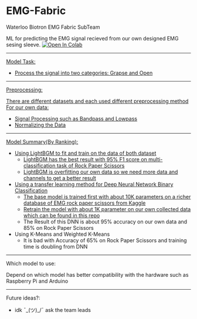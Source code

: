 # EMG-Fabric
Waterloo Biotron EMG Fabric SubTeam

ML for predicting the EMG signal recieved from our own designed EMG sesing sleeve.
<a target="_blank" href="https://colab.research.google.com/github/w12l3-c/EMG-Fabric/blob/main/EMG.ipynb">
  <img src="https://colab.research.google.com/assets/colab-badge.svg" alt="Open In Colab"/>

---
Model Task:
- Process the signal into two categories: Grapse and Open

---
Preprocessing:

There are different datasets and each used different preprocessing method
For our own data:
- Signal Processing such as Bandpass and Lowpass
- Normalizing the Data

---
Model Summary(By Ranking):
- Using LightBGM to fit and train on the data of both dataset
  - LightBGM has the best result with 95% F1 score on multi-classification task of Rock Paper Scissors
  - LightBGM is overfitting our own data so we need more data and channels to get a better result
- Using a transfer learning method for Deep Neural Network Binary Classification
  - The base model is trained first with about 10K parameters on a richer database of EMG rock paper scissors from Kaggle
  - Retrain the model with about 1K parameter on our own collected data which can be found in this [repo](https://github.com/jacq-lee/emgFabric)
  - The Result of this DNN is about 95% accuracy on our own data and 85% on Rock Paper Scissors
- Using K-Means and Weighted K-Means
  - It is bad with Accuracy of 65% on Rock Paper Scissors and training time is doubling from DNN
  
---
Which model to use:

Depend on which model has better compatibility with the hardware such as Raspberry Pi and Arduino

---
Future ideas?:
- idk ¯\_(ツ)_/¯ ask the team leads



